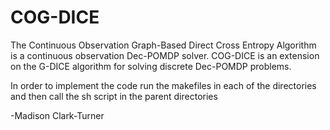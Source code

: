 # COG-DICE
The Continuous Observation Graph-Based Direct Cross Entropy Algorithm is a continuous observation Dec-POMDP solver. COG-DICE is an extension on the G-DICE algorithm for solving discrete Dec-POMDP problems.

In order to implement the code run the makefiles in each of the directories and then call the sh script in the parent directories

-Madison Clark-Turner
